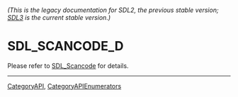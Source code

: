 ###### (This is the legacy documentation for SDL2, the previous stable version; [SDL3](https://wiki.libsdl.org/SDL3/) is the current stable version.)
# SDL_SCANCODE_D

Please refer to [SDL_Scancode](SDL_Scancode) for details.

----
[CategoryAPI](CategoryAPI), [CategoryAPIEnumerators](CategoryAPIEnumerators)

